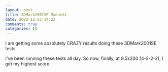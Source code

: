 ```yaml
---
layout: post
title: 3DMark2001SE Madne$$
date: 2002-12-22 14:23
comments: true
categories: []
---
```

I am getting some absolutely CRAZY results doing these 3DMark2001SE tests.

I've been running these tests all day. So now, finally, at 9.5x200 (4-2-2-2), I get my highest score.
